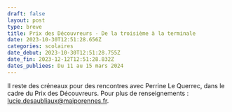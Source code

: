 ```yaml
---
draft: false
layout: post
type: breve
title: Prix des Découvreurs - De la troisième à la terminale
date: 2023-10-30T12:51:28.656Z
categories: scolaires
date_debut: 2023-10-30T12:51:28.755Z
date_fin: 2023-12-12T12:51:28.832Z
dates_publiees: Du 11 au 15 mars 2024
---
```

Il reste des créneaux pour des rencontres avec Perrine Le Querrec, dans le cadre du Prix des Découvreurs. Pour plus de renseignements : lucie.desaubliaux@maiporennes.fr.